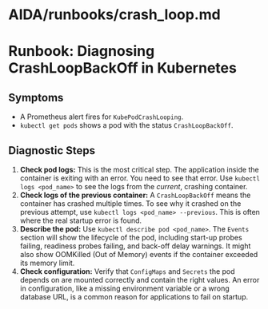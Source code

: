 # AIDA/runbooks/crash_loop.md

# Runbook: Diagnosing CrashLoopBackOff in Kubernetes

## Symptoms

- A Prometheus alert fires for `KubePodCrashLooping`.
- `kubectl get pods` shows a pod with the status `CrashLoopBackOff`.

## Diagnostic Steps

1.  **Check pod logs:** This is the most critical step. The application inside the container is exiting with an error. You need to see that error. Use `kubectl logs <pod_name>` to see the logs from the _current_, crashing container.
2.  **Check logs of the previous container:** A `CrashLoopBackOff` means the container has crashed multiple times. To see why it crashed on the previous attempt, use `kubectl logs <pod_name> --previous`. This is often where the real startup error is found.
3.  **Describe the pod:** Use `kubectl describe pod <pod_name>`. The `Events` section will show the lifecycle of the pod, including start-up probes failing, readiness probes failing, and back-off delay warnings. It might also show OOMKilled (Out of Memory) events if the container exceeded its memory limit.
4.  **Check configuration:** Verify that `ConfigMaps` and `Secrets` the pod depends on are mounted correctly and contain the right values. An error in configuration, like a missing environment variable or a wrong database URL, is a common reason for applications to fail on startup.
